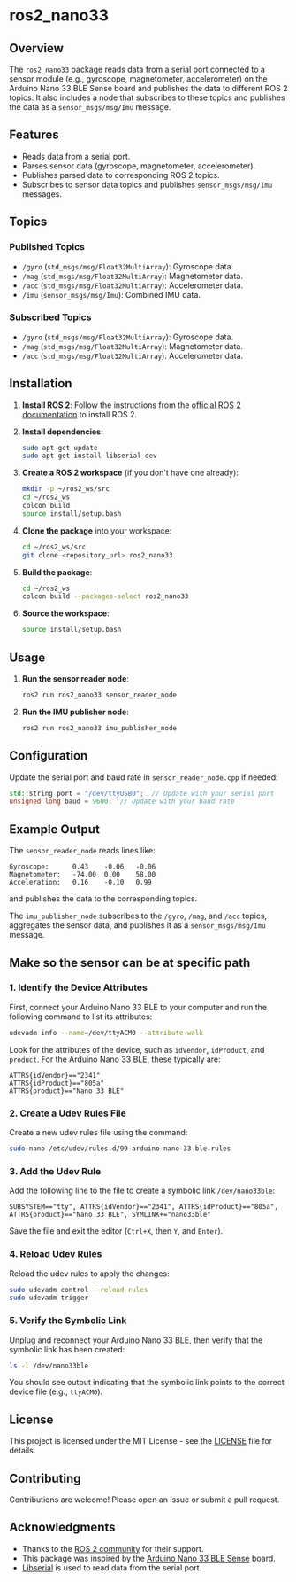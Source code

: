 # ros2_nano33

## Overview

The `ros2_nano33` package reads data from a serial port connected to a sensor module (e.g., gyroscope, magnetometer, accelerometer) on the Arduino Nano 33 BLE Sense board and publishes the data to different ROS 2 topics. It also includes a node that subscribes to these topics and publishes the data as a `sensor_msgs/msg/Imu` message.

## Features

- Reads data from a serial port.
- Parses sensor data (gyroscope, magnetometer, accelerometer).
- Publishes parsed data to corresponding ROS 2 topics.
- Subscribes to sensor data topics and publishes `sensor_msgs/msg/Imu` messages.

## Topics

### Published Topics

- `/gyro` (`std_msgs/msg/Float32MultiArray`): Gyroscope data.
- `/mag` (`std_msgs/msg/Float32MultiArray`): Magnetometer data.
- `/acc` (`std_msgs/msg/Float32MultiArray`): Accelerometer data.
- `/imu` (`sensor_msgs/msg/Imu`): Combined IMU data.

### Subscribed Topics

- `/gyro` (`std_msgs/msg/Float32MultiArray`): Gyroscope data.
- `/mag` (`std_msgs/msg/Float32MultiArray`): Magnetometer data.
- `/acc` (`std_msgs/msg/Float32MultiArray`): Accelerometer data.

## Installation

1. **Install ROS 2**: Follow the instructions from the [official ROS 2 documentation](https://docs.ros.org/en/humble/Installation.html) to install ROS 2.

2. **Install dependencies**:
   ```sh
   sudo apt-get update
   sudo apt-get install libserial-dev
   ```

3. **Create a ROS 2 workspace** (if you don't have one already):
   ```sh
   mkdir -p ~/ros2_ws/src
   cd ~/ros2_ws
   colcon build
   source install/setup.bash
   ```

4. **Clone the package** into your workspace:
   ```sh
   cd ~/ros2_ws/src
   git clone <repository_url> ros2_nano33
   ```

5. **Build the package**:
   ```sh
   cd ~/ros2_ws
   colcon build --packages-select ros2_nano33
   ```

6. **Source the workspace**:
   ```sh
   source install/setup.bash
   ```

## Usage

1. **Run the sensor reader node**:
   ```sh
   ros2 run ros2_nano33 sensor_reader_node
   ```

2. **Run the IMU publisher node**:
   ```sh
   ros2 run ros2_nano33 imu_publisher_node
   ```

## Configuration

Update the serial port and baud rate in `sensor_reader_node.cpp` if needed:
```cpp
std::string port = "/dev/ttyUSB0";  // Update with your serial port
unsigned long baud = 9600;  // Update with your baud rate
```

## Example Output

The `sensor_reader_node` reads lines like:
```
Gyroscope:      0.43    -0.06   -0.06
Magnetometer:   -74.00  0.00    58.00
Acceleration:   0.16    -0.10   0.99
```
and publishes the data to the corresponding topics.

The `imu_publisher_node` subscribes to the `/gyro`, `/mag`, and `/acc` topics, aggregates the sensor data, and publishes it as a `sensor_msgs/msg/Imu` message.


## Make so the sensor can be at specific path


### 1. Identify the Device Attributes

First, connect your Arduino Nano 33 BLE to your computer and run the following command to list its attributes:

```bash
udevadm info --name=/dev/ttyACM0 --attribute-walk
```

Look for the attributes of the device, such as `idVendor`, `idProduct`, and `product`. For the Arduino Nano 33 BLE, these typically are:

```plaintext
ATTRS{idVendor}=="2341"
ATTRS{idProduct}=="805a"
ATTRS{product}=="Nano 33 BLE"
```

### 2. Create a Udev Rules File

Create a new udev rules file using the command:

```bash
sudo nano /etc/udev/rules.d/99-arduino-nano-33-ble.rules
```

### 3. Add the Udev Rule

Add the following line to the file to create a symbolic link `/dev/nano33ble`:

```plaintext
SUBSYSTEM=="tty", ATTRS{idVendor}=="2341", ATTRS{idProduct}=="805a", ATTRS{product}=="Nano 33 BLE", SYMLINK+="nano33ble"
```

Save the file and exit the editor (`Ctrl+X`, then `Y`, and `Enter`).

### 4. Reload Udev Rules

Reload the udev rules to apply the changes:

```bash
sudo udevadm control --reload-rules
sudo udevadm trigger
```

### 5. Verify the Symbolic Link

Unplug and reconnect your Arduino Nano 33 BLE, then verify that the symbolic link has been created:

```bash
ls -l /dev/nano33ble
```

You should see output indicating that the symbolic link points to the correct device file (e.g., `ttyACM0`).


## License

This project is licensed under the MIT License - see the [LICENSE](LICENSE) file for details.

## Contributing

Contributions are welcome! Please open an issue or submit a pull request.

## Acknowledgments

- Thanks to the [ROS 2 community](https://discourse.ros.org/) for their support.
- This package was inspired by the [Arduino Nano 33 BLE Sense](https://store.arduino.cc/usa/nano-33-ble-sense) board.
- [Libserial](https://github.com/crayzeewulf/libserial) is used to read data from the serial port.
